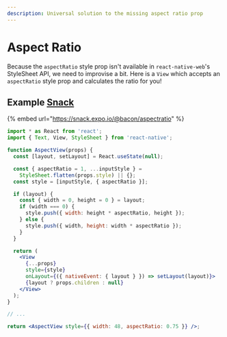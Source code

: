 ```yaml
---
description: Universal solution to the missing aspect ratio prop
---
```


# Aspect Ratio

Because the `aspectRatio` style prop isn't available in `react-native-web`'s StyleSheet API, we need to improvise a bit. Here is a `View` which accepts an `aspectRatio` style prop and calculates the ratio for you!

## Example [Snack](https://snack.expo.io/@bacon/aspectratio)

{% embed url="https://snack.expo.io/@bacon/aspectratio" %}

```jsx
import * as React from 'react';
import { Text, View, StyleSheet } from 'react-native';

function AspectView(props) {
  const [layout, setLayout] = React.useState(null);

  const { aspectRatio = 1, ...inputStyle } =
    StyleSheet.flatten(props.style) || {};
  const style = [inputStyle, { aspectRatio }];

  if (layout) {
    const { width = 0, height = 0 } = layout;
    if (width === 0) {
      style.push({ width: height * aspectRatio, height });
    } else {
      style.push({ width, height: width * aspectRatio });
    }
  }

  return (
    <View
      {...props}
      style={style}
      onLayout={({ nativeEvent: { layout } }) => setLayout(layout)}>
      {layout ? props.children : null}
    </View>
  );
}

// ...

return <AspectView style={{ width: 48, aspectRatio: 0.75 }} />;
```

